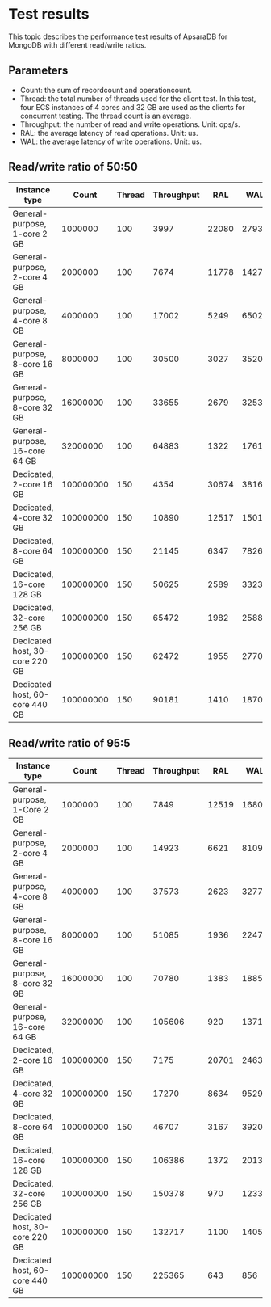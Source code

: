 # Test results

This topic describes the performance test results of ApsaraDB for MongoDB with different read/write ratios.

## Parameters

-   Count: the sum of recordcount and operationcount.
-   Thread: the total number of threads used for the client test. In this test, four ECS instances of 4 cores and 32 GB are used as the clients for concurrent testing. The thread count is an average.
-   Throughput: the number of read and write operations. Unit: ops/s.
-   RAL: the average latency of read operations. Unit: us.
-   WAL: the average latency of write operations. Unit: us.

## Read/write ratio of 50:50

|Instance type|Count|Thread|Throughput|RAL|WAL|
|-------------|-----|------|----------|---|---|
|General-purpose, 1-core 2 GB|1000000|100|3997|22080|27934|
|General-purpose, 2-core 4 GB|2000000|100|7674|11778|14271|
|General-purpose, 4-core 8 GB|4000000|100|17002|5249|6502|
|General-purpose, 8-core 16 GB|8000000|100|30500|3027|3520|
|General-purpose, 8-core 32 GB|16000000|100|33655|2679|3253|
|General-purpose, 16-core 64 GB|32000000|100|64883|1322|1761|
|Dedicated, 2-core 16 GB|100000000|150|4354|30674|38167|
|Dedicated, 4-core 32 GB|100000000|150|10890|12517|15019|
|Dedicated, 8-core 64 GB|100000000|150|21145|6347|7826|
|Dedicated, 16-core 128 GB|100000000|150|50625|2589|3323|
|Dedicated, 32-core 256 GB|100000000|150|65472|1982|2588|
|Dedicated host, 30-core 220 GB|100000000|150|62472|1955|2770|
|Dedicated host, 60-core 440 GB|100000000|150|90181|1410|1870|

## Read/write ratio of 95:5

|Instance type|Count|Thread|Throughput|RAL|WAL|
|-------------|-----|------|----------|---|---|
|General-purpose, 1-Core 2 GB|1000000|100|7849|12519|16801|
|General-purpose, 2-core 4 GB|2000000|100|14923|6621|8109|
|General-purpose, 4-core 8 GB|4000000|100|37573|2623|3277|
|General-purpose, 8-core 16 GB|8000000|100|51085|1936|2247|
|General-purpose, 8-core 32 GB|16000000|100|70780|1383|1885|
|General-purpose, 16-core 64 GB|32000000|100|105606|920|1371|
|Dedicated, 2-core 16 GB|100000000|150|7175|20701|24635|
|Dedicated, 4-core 32 GB|100000000|150|17270|8634|9529|
|Dedicated, 8-core 64 GB|100000000|150|46707|3167|3920|
|Dedicated, 16-core 128 GB|100000000|150|106386|1372|2013|
|Dedicated, 32-core 256 GB|100000000|150|150378|970|1233|
|Dedicated host, 30-core 220 GB|100000000|150|132717|1100|1405|
|Dedicated host, 60-core 440 GB|100000000|150|225365|643|856|

